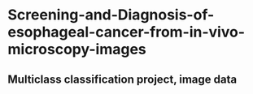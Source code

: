 # Screening-and-Diagnosis-of-esophageal-cancer-from-in-vivo-microscopy-images

## Multiclass classification project, image data
